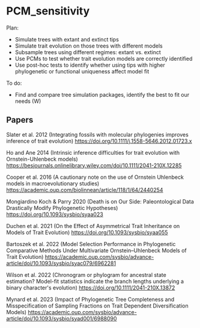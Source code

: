 # PCM_sensitivity

Plan:
- Simulate trees with extant and extinct tips
- Simulate trait evolution on those trees with different models
- Subsample trees using different regimes: extant vs. extinct
- Use PCMs to test whether trait evolution models are correctly identified
- Use post-hoc tests to identify whether using tips with higher phylogenetic or functional uniqueness affect model fit

To do:
- Find and compare tree simulation packages, identify the best to fit our needs (W)


## Papers
Slater et al. 2012 (Integrating fossils with molecular phylogenies improves inference of trait evolution)
https://doi.org/10.1111/j.1558-5646.2012.01723.x

Ho and Ane 2014 (Intrinsic inference difficulties for trait evolution with Ornstein-Uhlenbeck models)
https://besjournals.onlinelibrary.wiley.com/doi/10.1111/2041-210X.12285

Cooper et al. 2016 (A cautionary note on the use of Ornstein Uhlenbeck models in macroevolutionary studies)
https://academic.oup.com/biolinnean/article/118/1/64/2440254

Mongiardino Koch & Parry 2020 (Death is on Our Side: Paleontological Data Drastically Modify Phylogenetic Hypotheses)
https://doi.org/10.1093/sysbio/syaa023

Duchen et al. 2021 (On the Effect of Asymmetrical Trait Inheritance on Models of Trait Evolution)
https://doi.org/10.1093/sysbio/syaa055

Bartoszek et al. 2022 (Model Selection Performance in Phylogenetic Comparative Methods Under Multivariate Ornstein–Uhlenbeck Models of Trait Evolution)
https://academic.oup.com/sysbio/advance-article/doi/10.1093/sysbio/syac079/6962281

Wilson et al. 2022 (Chronogram or phylogram for ancestral state estimation? Model-fit statistics indicate the branch lengths underlying a binary character's evolution)
https://doi.org/10.1111/2041-210X.13872

Mynard et al. 2023 (Impact of Phylogenetic Tree Completeness and Misspecification of Sampling Fractions on Trait Dependent Diversification Models)
https://academic.oup.com/sysbio/advance-article/doi/10.1093/sysbio/syad001/6988090
